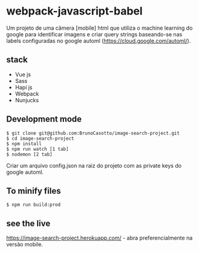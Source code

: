 # webpack-javascript-babel
Um projeto de uma câmera [mobile] html que utiliza o machine learning do google para identificar imagens e criar query strings baseando-se nas labels configuradas no google automl (https://cloud.google.com/automl/).

## stack
* Vue js
* Sass
* Hapi js
* Webpack
* Nunjucks

## Development mode
```
$ git clone git@github.com:BrunoCasotto/image-search-project.git
$ cd image-search-project
$ npm install
$ npm run watch [1 tab]
$ nodemon [2 tab]
```

Criar um arquivo config.json na raiz do projeto com as private keys do google automl.

## To minify files
```
$ npm run build:prod
```

## see the live
https://image-search-project.herokuapp.com/ - abra preferencialmente na versão mobile.